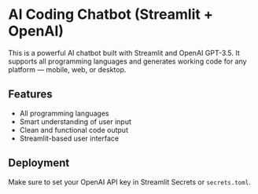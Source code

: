 # AI Coding Chatbot (Streamlit + OpenAI)

This is a powerful AI chatbot built with Streamlit and OpenAI GPT-3.5. It supports all programming languages and generates working code for any platform — mobile, web, or desktop.

## Features
- All programming languages
- Smart understanding of user input
- Clean and functional code output
- Streamlit-based user interface

## Deployment
Make sure to set your OpenAI API key in Streamlit Secrets or `secrets.toml`.
